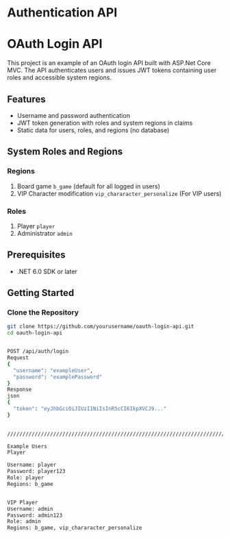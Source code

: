 # Authentication API

# OAuth Login API

This project is an example of an OAuth login API built with ASP.Net Core MVC. The API authenticates users and issues JWT tokens containing user roles and accessible system regions. 

## Features

- Username and password authentication
- JWT token generation with roles and system regions in claims
- Static data for users, roles, and regions (no database)

## System Roles and Regions

### Regions
1. Board game `b_game` (default for all logged in users)
2. VIP Character modification `vip_chararacter_personalize` (For VIP users)

### Roles
1. Player `player`
2. Administrator `admin`

## Prerequisites

- .NET 6.0 SDK or later

## Getting Started

### Clone the Repository

```sh
git clone https://github.com/yourusername/oauth-login-api.git
cd oauth-login-api


POST /api/auth/login
Request
{
  "username": "exampleUser",
  "password": "examplePassword"
}
Response
json
{
  "token": "eyJhbGciOiJIUzI1NiIsInR5cCI6IkpXVCJ9..."
}

  
//////////////////////////////////////////////////////////////////////////////////////////////

Example Users
Player

Username: player
Password: player123
Role: player
Regions: b_game


VIP Player
Username: admin
Password: admin123
Role: admin
Regions: b_game, vip_chararacter_personalize

  

